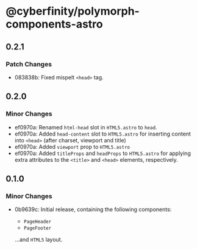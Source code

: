 # @cyberfinity/polymorph-components-astro

## 0.2.1

### Patch Changes

- 083838b: Fixed mispelt `<head>` tag.

## 0.2.0

### Minor Changes

- ef0970a: Renamed `html-head` slot in `HTML5.astro` to `head`.
- ef0970a: Added `head-content` slot to `HTML5.astro` for inserting content into `<head>` (after charset, viewport and title)
- ef0970a: Added `viewport` prop to `HTML5.astro`
- ef0970a: Added `titleProps` and `headProps` to `HTML5.astro` for applying extra attributes to the `<title>` and `<head>` elements, respectively.

## 0.1.0

### Minor Changes

- 0b9639c: Initial release, containing the following components:

  - `PageHeader`
  - `PageFooter`

  ...and `HTML5` layout.
